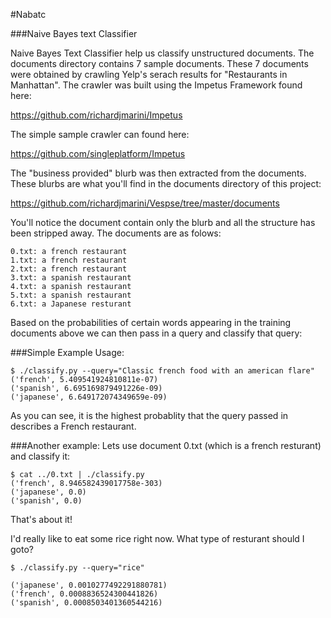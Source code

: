 #Nabatc

###Naive Bayes text Classifier

Naive Bayes Text Classifier help us classify unstructured documents.  The documents directory contains 7 sample documents.  These 7 documents were obtained by crawling Yelp's serach results for "Restaurants in Manhattan".  The crawler was built using the Impetus Framework found here:

https://github.com/richardjmarini/Impetus

The simple sample crawler can found here:

https://github.com/singleplatform/Impetus

The "business provided" blurb was then extracted from the documents.
These blurbs are what you'll find in the documents directory of this project:

https://github.com/richardjmarini/Vespse/tree/master/documents

You'll notice the document contain only the blurb and all the structure has been stripped away.  The documents are as folows:
```
0.txt: a french restaurant
1.txt: a french restaurant
2.txt: a french restaurant
3.txt: a spanish restaurant
4.txt: a spanish restaurant
5.txt: a spanish restaurant
6.txt: a Japanese resturant
```

Based on the probabilities of certain words appearing in the training documents above we can then pass in a query and classify that query:

###Simple Example Usage:
```
$ ./classify.py --query="Classic french food with an american flare"
('french', 5.409541924810811e-07)
('spanish', 6.695169879491226e-09)
('japanese', 6.649172074349659e-09)
```

As you can see, it is the highest probablity that the query passed in describes a French restaurant.

###Another example:
Lets use document 0.txt (which is a french resturant) and classify it:
```
$ cat ../0.txt | ./classify.py
('french', 8.946582439017758e-303)
('japanese', 0.0)
('spanish', 0.0)
```

That's about it!

I'd really like to eat some  rice right now. What type of resturant should I goto?
```
$ ./classify.py --query="rice"

('japanese', 0.0010277492291880781)
('french', 0.0008836524300441826)
('spanish', 0.0008503401360544216)
```

